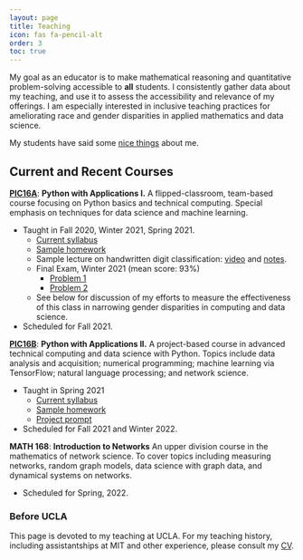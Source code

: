 ```yaml
---
layout: page
title: Teaching
icon: fas fa-pencil-alt
order: 3
toc: true
---
```



My goal as an educator is to make mathematical reasoning and quantitative problem-solving accessible to **all** students. I consistently gather data about my teaching, and use it to assess the accessibility and relevance of my offerings. I am especially interested in inclusive teaching practices for ameliorating race and gender disparities in applied mathematics and data science. 

My students have said some [nice things](/feedback) about me. 

## Current and Recent Courses


**[PIC16A](https://philchodrow.github.io/PIC16A/)**: **Python with Applications I.** A flipped-classroom, team-based course focusing on Python basics and technical computing. Special emphasis on techniques for data science and machine learning.
- Taught in Fall 2020, Winter 2021, Spring 2021. 
  - [Current syllabus](https://philchodrow.github.io/PIC16A/syllabus/)
  - [Sample homework](https://nbviewer.jupyter.org/github/PhilChodrow/PIC16A/blob/master/homework/HW6.ipynb)
  - Sample lecture on handwritten digit classification: [video](https://www.youtube.com/watch?v=H6YG4HMAZPU) and [notes](https://youtu.be/H6YG4HMAZPU). 
  - Final Exam, Winter 2021 (mean score: 93%)
    - [Problem 1](https://nbviewer.jupyter.org/github/PhilChodrow/PIC16A/blob/master/prior_exams/W21/final/P1.ipynb)
    - [Problem 2](https://nbviewer.jupyter.org/github/PhilChodrow/PIC16A/blob/master/prior_exams/W21/final/P2.ipynb)
  - See below for discussion of my efforts to measure the effectiveness of this class in narrowing gender disparities in computing and data science. 
- Scheduled for Fall 2021.

**[PIC16B](https://philchodrow.github.io/PIC16B/)**: **Python with Applications II.** A project-based course in advanced technical computing and data science with Python. Topics include data analysis and acquisition; numerical programming; machine learning via TensorFlow; natural language processing; and network science.
- Taught in Spring 2021
  - [Current syllabus](https://philchodrow.github.io/PIC16B/syllabus/)
  - [Sample homework](https://nbviewer.jupyter.org/github/PhilChodrow/PIC16B/blob/master/HW/spectral-clustering.ipynb)
  - [Project prompt](https://philchodrow.github.io/PIC16B/project/)
- Scheduled for Fall 2021 and Winter 2022. 

**MATH 168**: **Introduction to Networks** An upper division course in the mathematics of network science. To cover topics including measuring networks, random graph models, data science with graph data, and dynamical systems on networks. 
- Scheduled for Spring, 2022. 



### Before UCLA

This page is devoted to my teaching at UCLA. For my teaching history, including assistantships at MIT and other experience, please consult my [CV](https://philchodrow.github.io/CV/cv.pdf). 



<!-- # MIT

### 2019-20

- 15.S60: Computing in Optimization and Statistics (session instructor, PhD level)
- 15.003: Analytics Tools (organizer, instructor, master's level)

### 2018-19

- 15.S60: Computing in Optimization and Statistics (organizer, session instructor, PhD level)
- 15.003: Analytics Tools (organizer, instructor, master's level)

### 2017-18 

- 6.268, Network Science and Models (head TA, PhD level)
- 6.431, Introduction to Probability (TA, undergrad + master's level)
- 15.S60: Computing in Optimization and Statistics (organizer, session instructor, PhD level)
- 15.003: Analytics Tools (organizer, instructor, master's level)

### 2016-17

- 1.204, Computer Modeling: From Individual Mobility to Networks  (head TA, PhD level)


# Before MIT

- The Philosophy of Action, (TA, master's level, University of Oslo, 2012)
- The Philosophy of Plato (TA, Swarthmore College)
- Senior Thesis Mentor
- Writing Mentor
- Mathematics Academic Support

# Aikido

I have also been privileged to teach the traditional Japanese martial art of Aikido for several dojos in the Boston area, including Aikido Tekkojuku, Harvard Aikikai, and New England Aikikai. 





 -->
